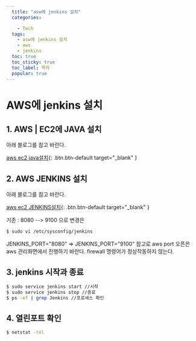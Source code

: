 ```yaml
---
  title: "asw에 jenkins 설치"
  categories:

    - Tech
  tags: 
    - asw에 jenkins 설치
    - aws
    - jenkins
  toc: true
  toc_sticky: true
  toc_label: 목차
  popular: true
---
```


# AWS에 jenkins 설치

## 1. AWS | EC2에  JAVA 설치
아래 블로그를 참고 바란다. 

[aws ec2 java설치](https://gaemi606.tistory.com/entry/AWS-EC2%EC%97%90-JAVA%EC%84%A4%EC%B9%98-%EB%B0%8F-%ED%99%98%EA%B2%BD%EB%B3%80%EC%88%98-%EC%84%A4%EC%A0%95){: .btn.btn-default target="_blank" }


## 2. AWS JENKINS 설치
아래 블로그를 참고 바란다. 

[aws ec2 JENKINS설치](https://goddaehee.tistory.com/82){: .btn.btn-default target="_blank" }

기존 : 8080 --> 9100 으로 변경은 
```bash
$ sudo vi /etc/sysconfig/jenkins
```
JENKINS_PORT="8080"
=> JENKINS_PORT="9100" 
참고로 aws port 오픈은 aws 관리화면에서 진행하기 바란다. firewall 명령어가 정상작동하지 않는다.

## 3. jenkins 시작과 종료
```bash
$ sudo service jenkins start //시작
$ sudo service jenkins stop //종료
$ ps -ef | grep Jenkins //프로세스 확인
```
## 4. 열린포트 확인
```bash
$ netstat -tnl
```
